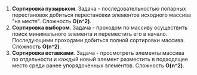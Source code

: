 1. **Cортировка пузырьком**. Задача - последовательностью попарных перестановок добиться перестановки элементов исходного массива "на месте". Сложность **O(n^2)**.
1. **Cортировка выбором**. Задача - проходом по массиву осуществить поиск минимального элемента и переместить его в начало. Последующими проходами добиться полной сортировки массива. Сложность **O(n^2)**.
1. **Cортировка вставками**. Задача - просмотреть элементы массива по отдельности и каждый новый элемент разместить в подходящее место среди ранее упорядоченных элементов. Сложность **O(n^2)**.